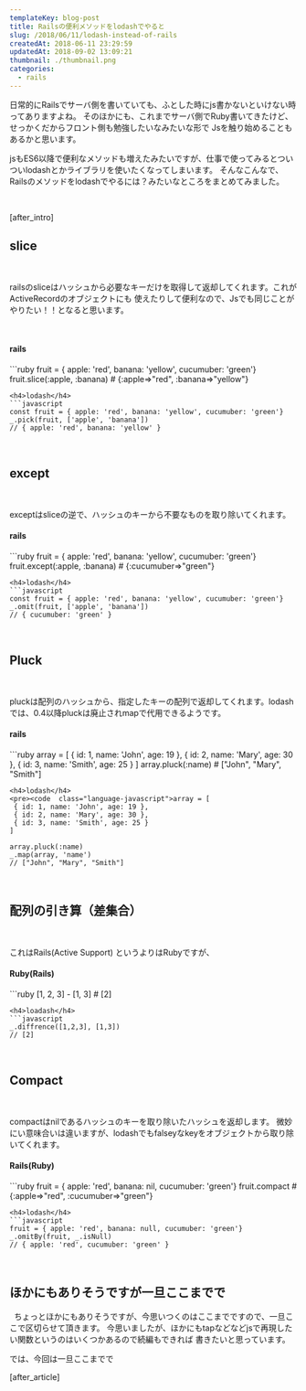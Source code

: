 ```yaml
---
templateKey: blog-post
title: Railsの便利メソッドをlodashでやると
slug: /2018/06/11/lodash-instead-of-rails
createdAt: 2018-06-11 23:29:59
updatedAt: 2018-09-02 13:09:21
thumbnail: ./thumbnail.png
categories: 
  - rails
---
```


日常的にRailsでサーバ側を書いていても、ふとした時にjs書かないといけない時ってありますよね。
そのほかにも、これまでサーバ側でRuby書いてきたけど、せっかくだからフロント側も勉強したいなみたいな形で
Jsを触り始めることもあるかと思います。

jsもES6以降で便利なメソッドも増えたみたいですが、仕事で使ってみるとついついlodashとかライブラリを使いたくなってしまいます。
そんなこんなで、Railsのメソッドをlodashでやるには？みたいなところをまとめてみました。

&nbsp;

[after_intro]
<h2>slice</h2>
&nbsp;

railsのsliceはハッシュから必要なキーだけを取得して返却してくれます。これがActiveRecordのオブジェクトにも
使えたりして便利なので、Jsでも同じことがやりたい！！となると思います。

&nbsp;
<h4>rails</h4>
```ruby
fruit = { apple: 'red', banana: 'yellow', cucumuber: 'green'}
fruit.slice(:apple, :banana)
#  {:apple=>"red", :banana=>"yellow"}

```
<h4>lodash</h4>
```javascript
const fruit = { apple: 'red', banana: 'yellow', cucumuber: 'green'}
_.pick(fruit, ['apple', 'banana'])
// { apple: 'red', banana: 'yellow' }

```
&nbsp;
<h2>except</h2>
&nbsp;

exceptはsliceの逆で、ハッシュのキーから不要なものを取り除いてくれます。
<h4>rails</h4>
```ruby
fruit = { apple: 'red', banana: 'yellow', cucumuber: 'green'}
fruit.except(:apple, :banana)
# {:cucumuber=>"green"}

```
<h4>lodash</h4>
```javascript
const fruit = { apple: 'red', banana: 'yellow', cucumuber: 'green'}
_.omit(fruit, ['apple', 'banana'])
// { cucumuber: 'green' }

```
&nbsp;
<h2>Pluck</h2>
&nbsp;

pluckは配列のハッシュから、指定したキーの配列で返却してくれます。lodashでは、0.4以降pluckは廃止されmapで代用できるようです。
<h4>rails</h4>
```ruby
array = [
 { id: 1, name: 'John', age: 19 },
 { id: 2, name: 'Mary', age: 30 },
 { id: 3, name: 'Smith', age: 25 }
]
array.pluck(:name)
# ["John", "Mary", "Smith"]

```
<h4>lodash</h4>
<pre><code  class="language-javascript">array = [
 { id: 1, name: 'John', age: 19 },
 { id: 2, name: 'Mary', age: 30 },
 { id: 3, name: 'Smith', age: 25 }
]

array.pluck(:name)
_.map(array, 'name')
// ["John", "Mary", "Smith"]

```
&nbsp;
<h2>配列の引き算（差集合）</h2>
&nbsp;

これはRails(Active Support) というよりはRubyですが、
<h4>Ruby(Rails)</h4>
```ruby
 [1, 2, 3] - [1, 3]
# [2]

```
<h4>loadash</h4>
```javascript
_.diffrence([1,2,3], [1,3])
// [2]

```
&nbsp;
<h2>Compact</h2>
&nbsp;

compactはnilであるハッシュのキーを取り除いたハッシュを返却します。
微妙にい意味合いは違いますが、lodashでもfalseyなkeyをオブジェクトから取り除いてくれます。
<h4>Rails(Ruby)</h4>
```ruby
fruit = { apple: 'red', banana: nil, cucumuber: 'green'}
fruit.compact
# {:apple=>"red", :cucumuber=>"green"}

```
<h4>lodash</h4>
```javascript
fruit = { apple: 'red', banana: null, cucumuber: 'green'}
_.omitBy(fruit, _.isNull)
// { apple: 'red', cucumuber: 'green' }

```
&nbsp;
<h2>ほかにもありそうですが一旦ここまでで</h2>
&nbsp;
ちょっとほかにもありそうですが、今思いつくのはここまでですので、一旦ここで区切らせて頂きます。
今思いましたが、ほかにもtapなどなどjsで再現したい関数というのはいくつかあるので続編もできれば
書きたいと思っています。

では、今回は一旦ここまでで

[after_article]
